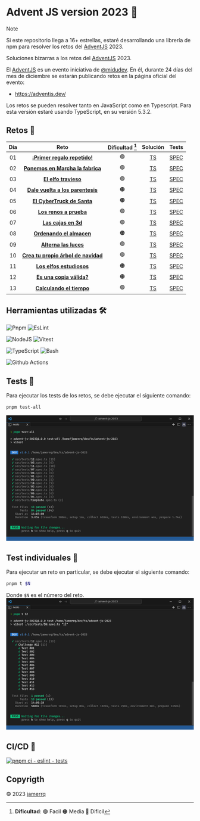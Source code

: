 # Advent JS version 2023 🎄

> [!NOTE]
> Si este repositorio llega a 16+ estrellas, estaré desarrollando una librería
> de npm para resolver los retos del [AdventJS](https://adventjs.dev/) 2023.

Soluciones bizarras a los retos del [AdventJS](https://adventjs.dev/) 2023.

El [AdventJS](https://adventjs.dev/) es un evento iniciativa de
[@midudev](https://midu.dev/). En él, durante 24 días del mes de diciembre se
estarán publicando retos en la página oficial del evento:

- https://adventjs.dev/

Los retos se pueden resolver tanto en JavaScript como en Typescript.
Para esta versión estaré usando TypeScript, en su versión 5.3.2.

## Retos 🎅

| Día | Reto | Dificultad [^1] | Solución | Tests |
| :-: | :---------------------------------------------------------------------------: | :--------: | :---------------------------------------------------------------------: | :---: |
| 01  | [**¡Primer regalo repetido!**](https://adventjs.dev/es/challenges/2023/1)     |     🟢     | [TS](./src/challenges/01.ts) | [SPEC](./src/tests/01.spec.ts) |
| 02  | [**Ponemos en Marcha la fabrica**](https://adventjs.dev/es/challenges/2023/2) |     🟢     | [TS](./src/challenges/02.ts) | [SPEC](./src/tests/02.spec.ts) |
| 03  | [**El elfo travieso**](https://adventjs.dev/es/challenges/2023/3)             |     🟢     | [TS](./src/challenges/03.ts) | [SPEC](./src/tests/03.spec.ts) |
| 04  | [**Dale vuelta a los parentesis**](https://adventjs.dev/es/challenges/2023/4) |     🟠     | [TS](./src/challenges/04.ts) | [SPEC](./src/tests/04.spec.ts) |
| 05  | [**El CyberTruck de Santa**](https://adventjs.dev/es/challenges/2023/5)       |     🟠     | [TS](./src/challenges/05.ts) | [SPEC](./src/tests/05.spec.ts) |
| 06  | [**Los renos a prueba**](https://adventjs.dev/es/challenges/2023/6)           |     🟢     | [TS](./src/challenges/06.ts) | [SPEC](./src/tests/06.spec.ts) |
| 07  | [**Las cajas en 3d**](https://adventjs.dev/es/challenges/2023/7)              |     🟢     | [TS](./src/challenges/07.ts) | [SPEC](./src/tests/07.spec.ts) |
| 08  | [**Ordenando el almacen**](https://adventjs.dev/es/challenges/2023/8)         |     🟠     | [TS](./src/challenges/08.ts) | [SPEC](./src/tests/08.spec.ts) |
| 09  | [**Alterna las luces**](https://adventjs.dev/es/challenges/2023/9)            |     🟢     | [TS](./src/challenges/09.ts) | [SPEC](./src/tests/09.spec.ts) |
| 10  | [**Crea tu propio árbol de navidad**](https://adventjs.dev/es/challenges/2023/10)       |     🟢     | [TS](./src/challenges/10.ts) | [SPEC](./src/tests/10.spec.ts) |
| 11  | [**Los elfos estudiosos**](https://adventjs.dev/es/challenges/2023/11)       |     🟠     | [TS](./src/challenges/11.ts) | [SPEC](./src/tests/11.spec.ts) |
| 12  | [**Es una copia válida?**](https://adventjs.dev/es/challenges/2023/12)       |     🟠     | [TS](./src/challenges/12.ts) | [SPEC](./src/tests/12.spec.ts) |
| 13  | [**Calculando el tiempo**](https://adventjs.dev/es/challenges/2023/13)           |     🟢     | [TS](./src/challenges/13.ts) | [SPEC](./src/tests/13.spec.ts) |

## Herramientas utilizadas 🛠️

![Pnpm](https://img.shields.io/badge/-Pnpm-F69220?style=flat-square&logo=pnpm&logoColor=white)
![EsLint](https://img.shields.io/badge/-EsLint-4B32C3?style=flat-square&logo=eslint&logoColor=white)

![NodeJS](https://img.shields.io/badge/-NodeJS-339933?style=flat-square&logo=node.js&logoColor=white)
![Vitest](https://img.shields.io/badge/-Vitest-ADD467?style=flat-square&logo=vitest&logoColor=white)

![TypeScript](https://img.shields.io/badge/-TypeScript-007ACC?style=flat-square&logo=typescript&logoColor=white)
![Bash](https://img.shields.io/badge/-Bash-4EAA25?style=flat-square&logo=gnu-bash&logoColor=white)

![Github Actions](https://img.shields.io/badge/-Github%20Actions-2088FF?style=flat-square&logo=github-actions&logoColor=white)

## Tests 🧪

Para ejecutar los tests de los retos, se debe ejecutar el siguiente comando:

```bash
pnpm test-all
```
![Alt text](-/../lib/all-tests.png)

## Test individuales 🔬

Para ejecutar un reto en particular, se debe ejecutar el siguiente comando:

```bash
pnpm t $N
```
Donde `$N` es el número del reto.
![Alt text](./lib/individual-tests.png)

## CI/CD 🚀

[![pnpm ci - eslint -
tests](https://github.com/jamerrq/advent-js-2023/actions/workflows/ci-eslint-tests.yml/badge.svg)](https://github.com/jamerrq/advent-js-2023/actions/workflows/ci-eslint-tests.yml)

## Copyrigth

© 2023 [jamerrq](https://github.com/jamerrq)

[^1]: **Dificultad**: 🟢 Facil 🟠 Media 🔴 Dificil

